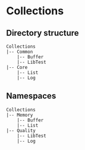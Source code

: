 # Collections

## Directory structure
    Collections
    |-- Common
        |-- Buffer
        |-- LibTest                 
    |-- Core          
        |-- List
        |-- Log

## Namespaces
    Collections
    |-- Memory
        |-- Buffer
        |-- List
    |-- Quality
        |-- LibTest
        |-- Log
